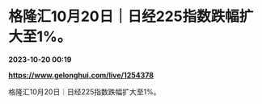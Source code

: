# 格隆汇10月20日｜日经225指数跌幅扩大至1%。

**2023-10-20 00:19**

**https://www.gelonghui.com/live/1254378**

格隆汇10月20日｜日经225指数跌幅扩大至1%。